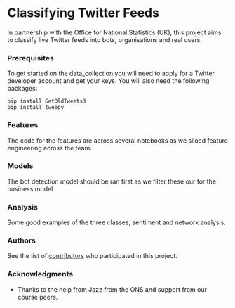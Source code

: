 # Classifying Twitter Feeds

In partnership with the Office for National Statistics (UK), this project aims to classify live Twitter feeds into bots, organisations and real users.

### Prerequisites

To get started on the data_collection you will need to apply for a Twitter developer account and get your keys. You will also need the following packages:

```
pip install GetOldTweets3
pip install tweepy
```

### Features

The code for the features are across several notebooks as we siloed feature engineering across the team. 

### Models

The bot detection model should be ran first as we filter these our for the business model.

### Analysis

Some good examples of the three classes, sentiment and network analysis.

### Authors

See the list of [contributors](https://github.com/arisgeo/TwitterFeeds/contributors) who participated in this project.

### Acknowledgments

* Thanks to the help from Jazz from the ONS and support from our course peers.



